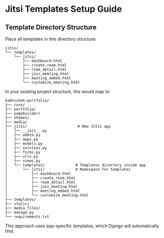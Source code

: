 # Jitsi Templates Setup Guide

## Template Directory Structure

Place all templates in this directory structure:

```
jitsi/
└── templates/
    └── jitsi/
        ├── dashboard.html
        ├── create_room.html
        ├── room_detail.html
        ├── join_meeting.html
        ├── meeting_embed.html
        └── customize_meeting.html
```

In your existing project structure, this would map to:

```
kabhishek-portfolio/
├── core/
├── portfolio/
├── pagebuilder/
├── themes/
├── media/
├── jitsi/                       # New Jitsi app
│   ├── __init__.py
│   ├── admin.py
│   ├── apps.py
│   ├── models.py
│   ├── services.py
│   ├── forms.py
│   ├── urls.py
│   ├── views.py
│   └── templates/              # Templates directory inside app
│       └── jitsi/              # Namespace for templates
│           ├── dashboard.html
│           ├── create_room.html
│           ├── room_detail.html
│           ├── join_meeting.html
│           ├── meeting_embed.html
│           └── customize_meeting.html
├── templates/
├── static/
├── media_files/
├── manage.py
└── requirements.txt
```

This approach uses app-specific templates, which Django will automatically find.